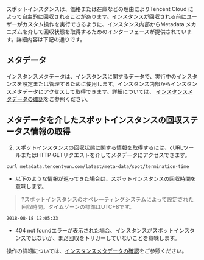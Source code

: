 
スポットインスタンスは、価格または在庫などの理由によりTencent Cloud によって自主的に回収されることがあります。インスタンスが回収される前にユーザーがカスタム操作を実行できるように、インスタンス内部からMetadata メカニズムを介して回収状態を取得するためのインターフェースが提供されています。詳細内容は下記の通りです。

## メタデータ
インスタンスメタデータは、インスタンスに関するデータで、実行中のインスタンスを設定または管理するために使用します。インスタンス内部からインスタンスメタデータにアクセスして取得できます。詳細については、 [インスタンスメタデータの確認](http://intl.cloud.tencent.com/document/product/213/4934)をご参照ください。


## メタデータを介したスポットインスタンスの回収ステータス情報の取得
2. スポットインスタンスの回収状態に関する情報を取得するには、cURLツールまたはHTTP GETリクエストを介してメタデータにアクセスできます。
```
curl metadata.tencentyun.com/latest/meta-data/spot/termination-time
```
- 以下のような情報が返ってきた場合は、スポットインスタンスの回収時間を意味します。
>?スポットインスタンスのオペレーティングシステムによって設定された回収時間。タイムゾーンの標準はUTC+8です。
>
```
2018-08-18 12:05:33
```
- 404 not foundエラーが表示された場合、インスタンスがスポットインスタンスではないか、まだ回収をトリガーしていないことを意味します。

操作の詳細については、[インスタンスメタデータの確認](https://intl.cloud.tencent.com/document/product/213/4934)をご参照ください。

